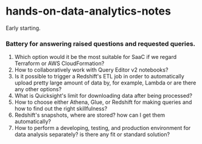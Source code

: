# hands-on-data-analytics-notes
Early starting.



### Battery for answering raised questions and requested queries.

1) Which option would it be the most suitable for SaaC if we regard Terraform or AWS CloudFormation?
2) How to collaboratively work with Query Editor v2 notebooks?
3) Is it possible to trigger a Redshift's ETL job in order to automatically upload pretty large amount of data by, for example, Lambda or are there any other options?
4) What is Quicksight's limit for downloading data after being processed?
5) How to choose either Athena, Glue, or Redshift for making queries and how to find out the right skillfulness? 
6) Redshift's snapshots, where are stored? how can I get them automatically?
7) How to perform a developing, testing, and production environment for data analysis separately? is there any fit or standard solution?